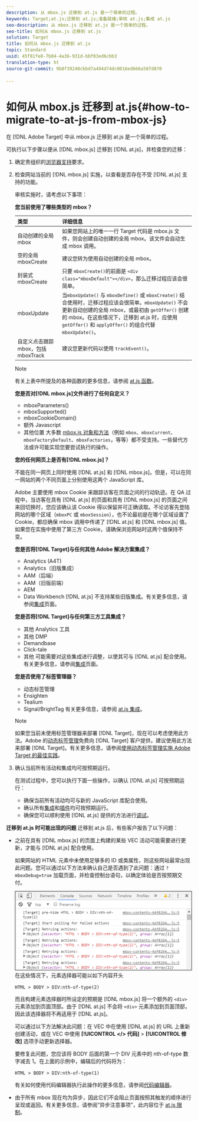 ```yaml
---
description: 从 mbox.js 迁移到 at.js 是一个简单的过程。
keywords: Target;at.js;迁移到 at.js;准备就绪;审核 at.js;集成 at.js
seo-description: 从 mbox.js 迁移到 at.js 是一个简单的过程。
seo-title: 如何从 mbox.js 迁移到 at.js
solution: Target
title: 如何从 mbox.js 迁移到 at.js
topic: Standard
uuid: 45f81fe8-7b04-4a36-931d-bbf03ed6cbb3
translation-type: ht
source-git-commit: 9b8f39240cbbd7a494d74dc0016ed666a58fd870

---
```



# 如何从 mbox.js 迁移到 at.js{#how-to-migrate-to-at-js-from-mbox-js}

在 [!DNL Adobe Target] 中从 mbox.js 迁移到 at.js 是一个简单的过程。

可执行以下步骤以便从 [!DNL mbox.js] 迁移到 [!DNL at.js]，并检查您的迁移：

1. 确定贵组织的[浏览器支持](../../../../c-implementing-target/c-considerations-before-you-implement-target/supported-browsers.md#reference_01B4BF99E7D545A7998773202A2F6100)要求。
1. 检查网站当前的 [!DNL mbox.js] 实施，以查看是否存在不受 [!DNL at.js] 支持的功能。

   审核实施时，请考虑以下事项：

   **您当前使用了哪些类型的 mbox？**

   | 类型 | 详细信息 |
   |--- |--- |
   | 自动创建的全局 mbox | 如果您网站上的唯一一行 Target 代码是 mbox.js 文件，则会创建自动创建的全局 mbox。该文件会自动生成 mbox 调用。 |
   | 空的全局 mboxCreate | 建议您转为使用自动创建的全局 mbox。 |
   | 封装式 mboxCreate | 只要 `mboxCreate()`的前面是 `<div class="mboxDefault"></div>`，那么迁移过程应该会很简单。 |
   | mboxUpdate | 当`mboxUpdate()` 与 `mboxDefine()` 或 `mboxCreate()` 结合使用时，迁移过程应该会很简单。`mboxUpdate()` 不会更新自动创建的全局 mbox，或最初由 `getOffer()` 创建的 mbox。在这些情况下，迁移到 at.js 时，应使用 `getOffer()` 和 `applyOffer()` 的组合代替 `mboxUpdate()`。 |
   | 自定义点击跟踪 mbox，包括 mboxTrack | 建议您更新代码以使用 `trackEvent()`。 |

   >[!NOTE]
   >
   >有关上表中所提及的各种函数的更多信息，请参阅 [at.js 函数](/help/c-implementing-target/c-implementing-target-for-client-side-web/cmp-atjs-functions.md)。

   **您是否对[!DNL mbox.js]文件进行了任何自定义？**

   * mboxParameters()
   * mboxSupported()
   * mboxCookieDomain()
   * 额外 Javascript
   * 其他位置
   大多数 [mbox.js 对象和方法](../../../../c-target/c-visitor-profile/variables-profiles-parameters-methods.md#section_8C78059D15D9452F95636A5640188537)（例如 `mbox`、`mboxCurrent`、`mboxFactoryDefault`、`mboxFactories`，等等）都不受支持。一些替代方法或许可能实现您要尝试执行的操作。

   **您的任何网页上是否有[!DNL mbox.js]？**

   不能在同一网页上同时使用 [!DNL at.js] 和 [!DNL mbox.js]。但是，可以在同一网站的两个不同页面上分别使用这两个 JavaScript 库。

   Adobe 主要使用 mbox Cookie 来跟踪访客在页面之间的行动轨迹。在 QA 过程中，当访客在具有 [!DNL at.js] 的页面和具有 [!DNL mbox.js] 的页面之间来回切换时，您应该确认该 Cookie 得以保留并可正确读取。不论访客先登陆网站的哪个区域（`mboxPC` 或 `mboxSession`），也不论最初是在哪个区域设置了 Cookie，都应确保 mbox 调用中传递了 [!DNL at.js] 和 [!DNL mbox.js] 值。如果您在实施中使用了第三方 Cookie，请确保浏览网站时这两个值保持不变。

   **您是否将[!DNL Target]与任何其他 Adobe 解决方案集成？**

   * Analytics (A4T)
   * Analytics（旧版集成）
   * AAM（后端）
   * AAM（旧版前端）
   * AEM
   * Data Workbench
   [!DNL at.js] 不支持某些旧版集成。有关更多信息，请参阅[集成](../../../../c-implementing-target/c-implementing-target-for-client-side-web/c-how-atjs-works/target-atjs-integrations.md#concept_C100BC4F073C4B57A608B309D0157B39)页面。

   **您是否将[!DNL Target]与任何第三方工具集成？**

   * 其他 Analytics 工具
   * 其他 DMP
   * Demandbase
   * Click-tale
   * 其他
   可能需要对这些集成进行调整，以使其可与 [!DNL at.js] 配合使用。有关更多信息，请参阅[集成](../../../../c-implementing-target/c-implementing-target-for-client-side-web/c-how-atjs-works/target-atjs-integrations.md#concept_C100BC4F073C4B57A608B309D0157B39)页面。

   **您是否使用了标签管理器？**

   * 动态标签管理
   * Ensighten
   * Tealium
   * Signal/BrightTag
   有关更多信息，请参阅 [at.js 集成](../../../../c-implementing-target/c-implementing-target-for-client-side-web/c-how-atjs-works/target-atjs-integrations.md#concept_C100BC4F073C4B57A608B309D0157B39)。

   >[!NOTE]
   >
   >如果您当前未使用标签管理器来部署 [!DNL Target]，现在可以考虑使用此方法。Adobe 的[动态标签管理](https://dtm.adobe.com)免费向 [!DNL Target] 客户提供，建议使用此方法来部署 [!DNL Target]。有关更多信息，请参阅[使用动态标签管理实施 Adobe Target 的最佳实践](https://marketing.adobe.com/resources/help/en_US/dtm/target/)。

1. 确认当前所有活动和集成均可按预期运行。

   在测试过程中，您可以执行下面一些操作，以确认 [!DNL at.js] 可按预期运行：

   * 确保当前所有活动均可与新的 JavaScript 库配合使用。
   * 确认所有[集成](../../../../c-implementing-target/c-implementing-target-for-client-side-web/c-how-atjs-works/target-atjs-integrations.md#concept_C100BC4F073C4B57A608B309D0157B39)和[插件](../../../../c-implementing-target/c-implementing-target-for-client-side-web/t-mbox-download/c-target-atjs-implementation/target-atjs-plugins.md#concept_F5D4C0A4DACF41409CC42FDD93B13FAF)均可按预期运行。
   * 确保您可以顺利使用 [!DNL at.js] 提供的方法进行[调试](../../../../c-implementing-target/c-implementing-target-for-client-side-web/c-target-debugging-atjs/target-debugging-atjs.md#concept_CAE591DA8C404C22917584ECD4F7494F)。

**迁移到 at.js 时可能出现的问题** 迁移到 at.js 后，有些客户报告了以下问题：

* 之前在具有 [!DNL mbox.js] 的页面上构建的某些 VEC 活动可能需要进行更新，才能与 [!DNL at.js] 配合使用。

   如果网站的 HTML 元素中未使用足够多的 ID 或类属性，则这些网站最常出现此问题。您可以通过以下方法来确认自己是否遇到了此问题：通过 `?mboxDebug=true` 加载页面，并检查控制台语句，以确定体验是否按预期交付。

   ![](assets/mboxdebug.png)
在这些情况下，元素选择器可能以如下内容开头

   ```
   HTML > BODY > DIV:nth-of-type(2)
   ```

   而且构建元素选择器时所设定的预期是 [!DNL mbox.js] 将一个额外的 `<div>` 元素添加到页面顶部。由于 [!DNL at.js] 不会将 `<div>` 元素添加到页面顶部，因此该选择器将不再适用于 [!DNL at.js]。

   可以通过以下方法解决此问题：在 VEC 中在使用 [!DNL at.js] 的 URL 上重新创建活动，或在 VEC 中使用 **[!UICONTROL &lt;/&gt; 代码]** &gt; **[!UICONTROL 修改]** 选项手动更新选择器。

   要修复此问题，您应该将 BODY 后面的第一个 DIV 元素中的 nth-of-type 数字减去 1。在上面的示例中，编辑后的代码将为：

   ```
   HTML > BODY > DIV:nth-of-type(1)
   ```

   有关如何使用代码编辑器执行此操作的更多信息，请参阅[代码编辑器](../../../../c-experiences/c-visual-experience-composer/c-vec-code-editor/vec-code-editor.md#concept_B3A6E9EE3A60406DB640E205EA1745B5)。

* 由于所有 mbox 现在均为异步，因此它们不会阻止页面按照其触发的顺序进行呈现或返回。有关更多信息，请参阅“异步注意事项”，此内容位于 [at.js 限制](../../../../c-implementing-target/c-implementing-target-for-client-side-web/t-mbox-download/c-target-atjs-implementation/target-atjs-limitations.md#concept_FA99E4D6EC274552BF45E01AFB76CCAE)。
